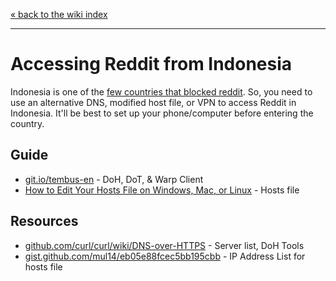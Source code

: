 [« back to the wiki index](/r/indonesia/wiki/index)

---

# **Accessing Reddit from Indonesia**

Indonesia is one of the [few countries that blocked reddit](https://www.reddit.com/r/indonesia/comments/ot8ysz/legal_status_of_reddit_worldwide/). So, you need to use an alternative DNS, modified host file, or VPN to access Reddit in Indonesia. It'll be best to set up your phone/computer before entering the country.


## **Guide**

- [git.io/tembus-en](https://git.io/tembus-en) - DoH, DoT, & Warp Client
- [How to Edit Your Hosts File on Windows, Mac, or Linux](https://www.howtogeek.com/howto/27350/beginner-geek-how-to-edit-your-hosts-file/) - Hosts file

## **Resources**

- [github.com/curl/curl/wiki/DNS-over-HTTPS](https://github.com/curl/curl/wiki/DNS-over-HTTPS) - Server list, DoH Tools
- [gist.github.com/mul14/eb05e88fcec5bb195cbb](https://gist.github.com/mul14/eb05e88fcec5bb195cbb) - IP Address List for hosts file